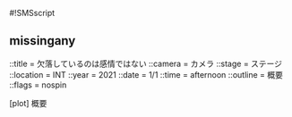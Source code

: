 #!SMSscript

## missingany

::title = 欠落しているのは感情ではない
::camera = カメラ
::stage = ステージ
::location = INT
::year = 2021
::date = 1/1
::time = afternoon
::outline = 概要
::flags = nospin

[plot]
概要


